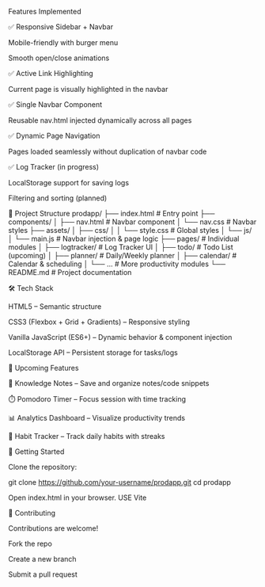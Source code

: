 Features Implemented

✅ Responsive Sidebar + Navbar

Mobile-friendly with burger menu

Smooth open/close animations

✅ Active Link Highlighting

Current page is visually highlighted in the navbar

✅ Single Navbar Component

Reusable nav.html injected dynamically across all pages

✅ Dynamic Page Navigation

Pages loaded seamlessly without duplication of navbar code

✅ Log Tracker (in progress)

LocalStorage support for saving logs

Filtering and sorting (planned)

📂 Project Structure
prodapp/
├── index.html               # Entry point
├── components/
│   ├── nav.html             # Navbar component
│   └── nav.css              # Navbar styles
├── assets/
│   ├── css/
│   │   └── style.css        # Global styles
│   └── js/
│       └── main.js          # Navbar injection & page logic
├── pages/                   # Individual modules
│   ├── logtracker/          # Log Tracker UI
│   ├── todo/                # Todo List (upcoming)
│   ├── planner/             # Daily/Weekly planner
│   ├── calendar/            # Calendar & scheduling
│   └── ...                  # More productivity modules
└── README.md                # Project documentation

🛠️ Tech Stack

HTML5 – Semantic structure

CSS3 (Flexbox + Grid + Gradients) – Responsive styling

Vanilla JavaScript (ES6+) – Dynamic behavior & component injection

LocalStorage API – Persistent storage for tasks/logs

📌 Upcoming Features

📖 Knowledge Notes – Save and organize notes/code snippets

⏱️ Pomodoro Timer – Focus session with time tracking

📊 Analytics Dashboard – Visualize productivity trends

🧩 Habit Tracker – Track daily habits with streaks

🚀 Getting Started

Clone the repository:

git clone https://github.com/your-username/prodapp.git
cd prodapp


Open index.html in your browser.
USE Vite 

🤝 Contributing

Contributions are welcome!

Fork the repo

Create a new branch

Submit a pull request
